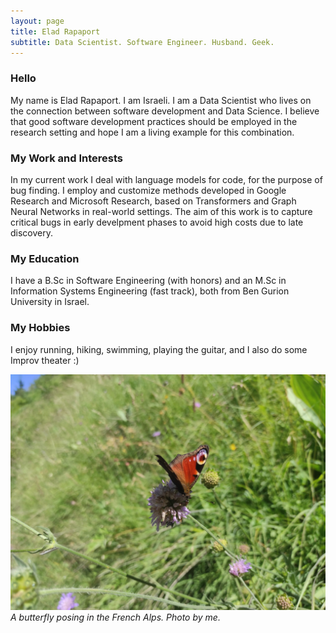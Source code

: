 ```yaml
---
layout: page
title: Elad Rapaport
subtitle: Data Scientist. Software Engineer. Husband. Geek.
---
```


### Hello
My name is Elad Rapaport. I am Israeli. I am a Data Scientist who lives on the connection between software development and Data Science. I believe that good software development practices should be employed in the research setting and hope I am a living example for this combination.  


### My Work and Interests
In my current work I deal with language models for code, for the purpose of bug finding. I employ and customize methods developed in Google Research and Microsoft Research, based on Transformers and Graph Neural Networks in real-world settings. The aim of this work is to capture critical bugs in early develpment phases to avoid high costs due to late discovery.

### My Education
I have a B.Sc in Software Engineering (with honors) and an M.Sc in Information Systems Engineering (fast track), both from Ben Gurion University in Israel.

### My Hobbies
I enjoy running, hiking, swimming, playing the guitar, and I also do some Improv theater :)

![Butterfly photo](/assets/img/butterfly.jpeg)
*A butterfly posing in the French Alps. Photo by me.*  